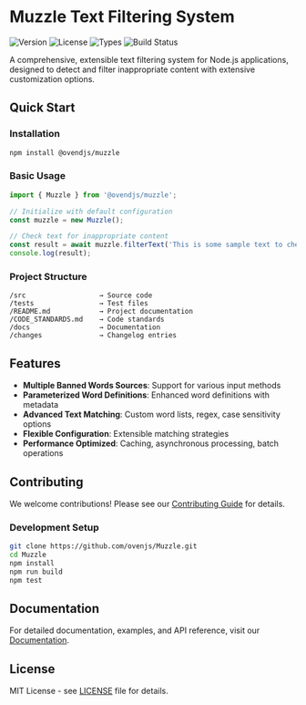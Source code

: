# Muzzle Text Filtering System

![Version](https://img.shields.io/npm/v/@ovendjs/muzzle)
![License](https://img.shields.io/npm/l/@ovendjs/muzzle)
![Types](https://img.shields.io/npm/types/@ovendjs/muzzle)
![Build Status](https://img.shields.io/github/actions/workflow/status/ovendjs/muzzle/ci.yml)

A comprehensive, extensible text filtering system for Node.js applications, designed to detect and filter inappropriate content with extensive customization options.

## Quick Start

### Installation

```bash
npm install @ovendjs/muzzle
```

### Basic Usage

```typescript
import { Muzzle } from '@ovendjs/muzzle';

// Initialize with default configuration
const muzzle = new Muzzle();

// Check text for inappropriate content
const result = await muzzle.filterText('This is some sample text to check');
console.log(result);
```

### Project Structure

```
/src                  → Source code
/tests                → Test files
/README.md            → Project documentation
/CODE_STANDARDS.md    → Code standards
/docs                 → Documentation
/changes              → Changelog entries
```

## Features

- **Multiple Banned Words Sources**: Support for various input methods
- **Parameterized Word Definitions**: Enhanced word definitions with metadata
- **Advanced Text Matching**: Custom word lists, regex, case sensitivity options
- **Flexible Configuration**: Extensible matching strategies
- **Performance Optimized**: Caching, asynchronous processing, batch operations

## Contributing

We welcome contributions! Please see our [Contributing Guide](CONTRIBUTING.md) for details.

### Development Setup

```bash
git clone https://github.com/ovenjs/Muzzle.git
cd Muzzle
npm install
npm run build
npm test
```

## Documentation

For detailed documentation, examples, and API reference, visit our [Documentation](https://ovendjs.github.io/Muzzle/).

## License

MIT License - see [LICENSE](LICENSE) file for details.

